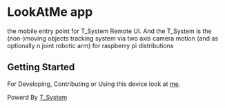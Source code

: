 # LookAtMe app

the mobile entry point for T_System Remote UI. And the T_System is the (non-)moving objects tracking system via two axis camera motion (and as optionally n joint robotic arm) for raspberry pi distributions


## Getting Started

For Developing, Contributing or Using this device look at [me](https://github.com/LookAtMe-Genius-Cameraman).

Powerd By [T_System](https://github.com/LookAtMe-Genius-Cameraman/T_System)